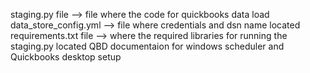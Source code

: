 staging.py file --> file where the code for quickbooks data load
data_store_config.yml --> file where credentials and dsn name located
requirements.txt file --> where the required libraries for running the staging.py located
QBD documentaion for windows scheduler and Quickbooks desktop setup
